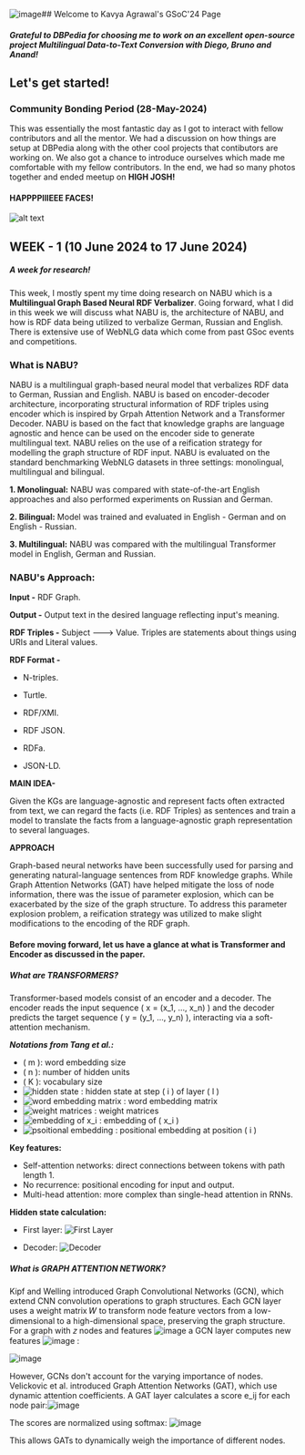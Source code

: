 ![image](https://github.com/kavyagl2/kavyagl2.github.io/assets/79780905/e9525bb0-8602-44cf-908f-b09acec48594)## Welcome to Kavya Agrawal's GSoC'24 Page
##### Grateful to DBPedia for choosing me to work on an excellent open-source project **Multilingual Data-to-Text Conversion** with Diego, Bruno and Anand!

## Let's get started!

### Community Bonding Period (28-May-2024)
This was essentially the most fantastic day as I got to interact with fellow contributors and all the mentor. We had a discussion on how things are setup at DBPedia along with the other cool projects that contibutors are working on. We also got a chance to introduce ourselves which made me comfortable with my fellow contributors. In the end, we had so many photos together and ended meetup on **HIGH JOSH!**

#### HAPPPPIIIEEE FACES!
![alt text][logo]

[logo]: https://github.com/kavyagl2/Google-Summer-of-Code-24/assets/79780905/d15c6fba-0ecc-4e9e-8967-bf21fc5d3961 "DBPedia GSoc'24 Meetup"

## WEEK - 1 (10 June 2024 to 17 June 2024)
##### A week for research! 
This week, I mostly spent my time doing research on NABU which is a **Multilingual Graph Based Neural RDF Verbalizer**. Going forward, what I did in this week we will discuss what NABU is, the architecture of NABU, and how is RDF data being utilized to verbalize German, Russian and English. There is extensive use of WebNLG data which come from past GSoc events and competitions. 

### What is NABU?
NABU is a multilingual graph-based neural model that verbalizes RDF data to German, Russian and English. NABU is based on encoder-decoder architecture, incorporating structural information of RDF triples using encoder which is inspired by Grpah Attention Network and a Transformer Decoder. NABU is based on the fact that knowledge graphs are language agnostic and hence can be used on the encoder side to generate multilingual text. NABU relies on the use of a reification strategy for modelling the graph structure of RDF input. 
NABU is evaluated on the standard benchmarking WebNLG datasets in three settings: monolingual, multilingual and bilingual. 

**1. Monolingual:** NABU was compared with state-of-the-art English approaches and also performed experiments on Russian and German. 

**2. Bilingual:** Model was trained and evaluated in English - German and on English - Russian. 

**3. Multilingual:** NABU was compared with the multilingual Transformer model in English, German and Russian. 

### NABU's Approach: 
**Input -**  RDF Graph.

**Output -** Output text in the desired language reflecting input's meaning. 

**RDF Triples -** Subject ---> Value. Triples are statements about things using URIs and Literal values. 

**RDF Format -** 
* N-triples.

* Turtle.

* RDF/XMI.

* RDF JSON.

* RDFa.

* JSON-LD.

**MAIN IDEA-**

Given the KGs are language-agnostic and represent facts often extracted from text, we can regard the facts (i.e. RDF Triples) as sentences and train a model to translate the facts from a language-agnostic graph representation to several languages.

**APPROACH**

Graph-based neural networks have been successfully used for parsing and generating natural-language sentences from RDF knowledge graphs. While Graph Attention Networks (GAT) have helped mitigate the loss of node information, there was the issue of parameter explosion, which can be exacerbated by the size of the graph structure. To address this parameter explosion problem, a reification strategy was utilized to make slight modifications to the encoding of the RDF graph.

#### Before moving forward, let us have a glance at what is Transformer and Encoder as discussed in the paper. 

##### **What are TRANSFORMERS?**

Transformer-based models consist of an encoder and a decoder. The encoder reads the input sequence \( x = (x_1, ..., x_n) \) and the decoder predicts the target sequence \( y = (y_1, ..., y_n) \), interacting via a soft-attention mechanism.

_**Notations from Tang et al.:**_
- \( m \): word embedding size
- \( n \): number of hidden units
- \( K \): vocabulary size
- ![hidden state](https://github.com/kavyagl2/kavyagl2.github.io/assets/79780905/a5c8e173-525f-4e31-b50a-c981c34844d7) : hidden state at step \( i \) of layer \( l \)
- ![word embedding matrix](https://github.com/kavyagl2/kavyagl2.github.io/assets/79780905/0d63d36f-35a3-40f4-81ac-a08a9e3414d0) : word embedding matrix
- ![weight matrices](https://github.com/kavyagl2/kavyagl2.github.io/assets/79780905/6bdd7908-d3ed-44f0-b984-878cd2e9c4f2) : weight matrices
- ![embedding of x_i](https://github.com/kavyagl2/kavyagl2.github.io/assets/79780905/c01c3170-ec1a-485e-9175-cd17284383b1) : embedding of \( x_i \)
- ![psoitional embedding](https://github.com/kavyagl2/kavyagl2.github.io/assets/79780905/cc7dfff8-3192-40ee-ab86-34c2ed84294d) : positional embedding at position \( i \)

**Key features:**
- Self-attention networks: direct connections between tokens with path length 1.
- No recurrence: positional encoding for input and output.
- Multi-head attention: more complex than single-head attention in RNNs.

**Hidden state calculation:**
- First layer: ![First Layer](https://github.com/kavyagl2/kavyagl2.github.io/assets/79780905/0f1e79b6-ad03-4039-af98-478ac8778913)

- Decoder: ![Decoder](https://github.com/kavyagl2/kavyagl2.github.io/assets/79780905/e554f884-36a8-497b-b727-73d30195c27c)

##### **What is GRAPH ATTENTION NETWORK?**
Kipf and Welling introduced Graph Convolutional Networks (GCN), which extend CNN convolution operations to graph structures. Each GCN layer uses a weight matrix 
𝑊 to transform node feature vectors from a low-dimensional to a high-dimensional space, preserving the graph structure.
For a graph with 𝑧 nodes and features ![image](https://github.com/kavyagl2/kavyagl2.github.io/assets/79780905/47c877f6-c186-4ae0-9654-9cacf62fab40) a GCN layer computes new features ![image](https://github.com/kavyagl2/kavyagl2.github.io/assets/79780905/3b2b6c70-cce4-42fb-880a-1f994293de4d) : 

![image](https://github.com/kavyagl2/kavyagl2.github.io/assets/79780905/17bd20ef-8ed2-4b5e-8063-ee94bc30348c)

However, GCNs don't account for the varying importance of nodes. Velickovic et al. introduced Graph Attention Networks (GAT), which use dynamic attention coefficients. A GAT layer calculates a score e_ij for each node pair:![image](https://github.com/kavyagl2/kavyagl2.github.io/assets/79780905/70c3b9c5-8471-40a0-b987-3c0ba154f711)

The scores are normalized using softmax:
![image](https://github.com/kavyagl2/kavyagl2.github.io/assets/79780905/848a1ec0-acb8-4924-be6a-36a92c4716b8)

This allows GATs to dynamically weigh the importance of different nodes.



























